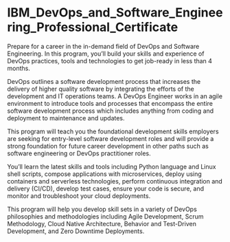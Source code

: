 # IBM_DevOps_and_Software_Engineering_Professional_Certificate

Prepare for a career in the in-demand field of DevOps and Software Engineering. In this program, you’ll build your skills and experience of DevOps practices, tools and technologies to get job-ready in less than 4 months.

DevOps outlines a software development process that increases the delivery of higher quality software by integrating the efforts of the development and IT operations teams. A DevOps Engineer works in an agile environment to introduce tools and processes that encompass the entire software development process which includes anything from coding and deployment to maintenance and updates.

This program will teach you the foundational development skills employers are seeking for entry-level software development roles and will provide a strong foundation for future career development in other paths such as software engineering or DevOps practitioner roles. 

You’ll learn the latest skills and tools including Python language and Linux shell scripts, compose applications with microservices, deploy using containers and serverless technologies, perform continuous integration and delivery (CI/CD), develop test cases, ensure your code is secure, and monitor and troubleshoot your cloud deployments. 

This program will help you develop skill sets in a variety of DevOps philosophies and methodologies including Agile Development, Scrum Methodology, Cloud Native Architecture, Behavior and Test-Driven Development, and Zero Downtime Deployments.


